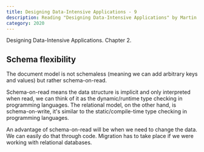 ```yaml
---
title: Designing Data-Intensive Applications - 9
description: Reading "Designing Data-Intensive Applications" by Martin Kleppmann
category: 2020
---
```


Designing Data-Intensive Applications. Chapter 2.

## Schema flexibility

The document model is not schemaless (meaning we can add arbitrary keys and values) but rather schema-on-read.

Schema-on-read means the data structure is implicit and only interpreted when read, we can think of it as the dynamic/runtime type checking in programming languages. The relational model, on the other hand, is schema-on-write, it's similar to the static/compile-time type checking in programming languages.

An advantage of schema-on-read will be when we need to change the data. We can easily do that through code. Migration has to take place if we were working with relational databases.
